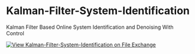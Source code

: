 # Kalman-Filter-System-Identification
Kalman Filter Based Online System Identification and Denoising With Control





[![View Kalman-Filter-System-Identification on File Exchange](https://www.mathworks.com/matlabcentral/images/matlab-file-exchange.svg)](https://www.mathworks.com/matlabcentral/fileexchange/97412-kalman-filter-system-identification)
